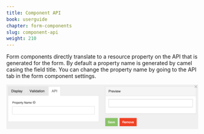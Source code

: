 ```yaml
---
title: Component API
book: userguide
chapter: form-components
slug: component-api
weight: 210
---
```

<p>Form components directly translate to a resource property on the API that is generated for the form. By default a property name is generated by camel casing the field title. You can change the property name by going to the API tab in the form component settings.</p>
<img src="/assets/img/form-component-api.png">

